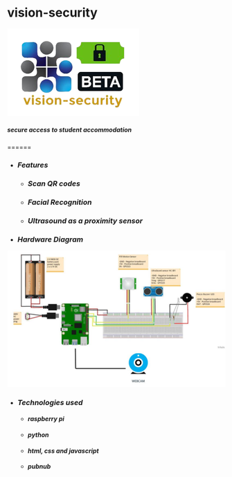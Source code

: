 # vision-security
![](static/images/logo.png)
##### secure access to student accommodation
======
- ### *Features*
    - ### *Scan QR codes*
    - ### *Facial Recognition*
  - ### *Ultrasound as a proximity sensor* 
- ### *Hardware Diagram*

![](static/images/fritzing_diagram.jpg)
- ### *Technologies used*
    - #### *raspberry pi*
    - #### *python*
    - #### *html, css and javascript* 
  - #### *pubnub*
